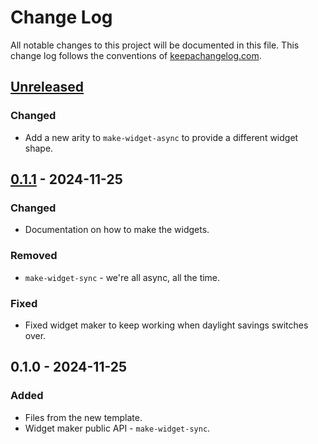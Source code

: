 # Change Log
All notable changes to this project will be documented in this file. This change log follows the conventions of [keepachangelog.com](http://keepachangelog.com/).

## [Unreleased]
### Changed
- Add a new arity to `make-widget-async` to provide a different widget shape.

## [0.1.1] - 2024-11-25
### Changed
- Documentation on how to make the widgets.

### Removed
- `make-widget-sync` - we're all async, all the time.

### Fixed
- Fixed widget maker to keep working when daylight savings switches over.

## 0.1.0 - 2024-11-25
### Added
- Files from the new template.
- Widget maker public API - `make-widget-sync`.

[Unreleased]: https://sourcehost.site/your-name/auth/compare/0.1.1...HEAD
[0.1.1]: https://sourcehost.site/your-name/auth/compare/0.1.0...0.1.1

